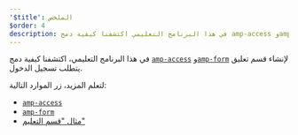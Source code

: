 ```yaml
---
'$title': الملخص
$order: 4
description: في هذا البرنامج التعليمي اكتشفنا كيفية دمج amp-access وamp-form لإنشاء قسم تعليق يتطلب تسجيل الدخول.
---
```


في هذا البرنامج التعليمي، اكتشفنا كيفية دمج [`amp-access`](../../../../documentation/components/reference/amp-access.md) و[`amp-form`](../../../../documentation/components/reference/amp-form.md) لإنشاء قسم تعليق يتطلب تسجيل الدخول.

لتعلم المزيد، زر الموارد التالية:

- [`amp-access`](../../../../documentation/components/reference/amp-access.md)
- [`amp-form`](../../../../documentation/components/reference/amp-form.md)
- [مثال "قسم التعليم"](../../../../documentation/examples/documentation/Comment_Section.html)
